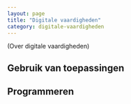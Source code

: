 ```yaml
---
layout: page
title: "Digitale vaardigheden"
category: digitale-vaardigheden
---
```


(Over digitale vaardigheden)

## Gebruik van toepassingen

## Programmeren
